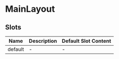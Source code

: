 # MainLayout

## Slots

<!-- @vuese:MainLayout:slots:start -->
|Name|Description|Default Slot Content|
|---|---|---|
|default|-|-|

<!-- @vuese:MainLayout:slots:end -->


